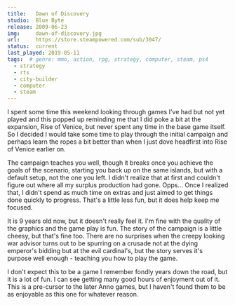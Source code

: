 ```yaml
---
title:   Dawn of Discovery 
studio:  Blue Byte
release: 2009-06-23 
img:     dawn-of-discovery.jpg 
url:     https://store.steampowered.com/sub/3047/
status:  current
last_played: 2019-05-11
tags:  # genre: mmo, action, rpg, strategy, computer, steam, ps4
  - strategy
  - rts
  - city-builder
  - computer
  - steam
---
```


I spent some time this weekend looking through games I've had but not yet played and this popped up reminding me that I did poke a bit at the expansion, Rise of Venice, but never spent any time in the base game itself. So I decided I would take some time to play through the initial campaign and perhaps learn the ropes a bit better than when I just dove headfirst into Rise of Venice earlier on.

The campaign teaches you well, though it breaks once you achieve the goals of the scenario, starting you back up on the same islands, but with a default setup, not the one you left. I didn't realize that at first and couldn't figure out where all my surplus production had gone. Opps... Once I realized that, I didn't spend as much time on extras and just aimed to get things done quickly to progress. That's a little less fun, but it does help keep me focused.

It is 9 years old now, but it doesn't really feel it. I'm fine with the quality of the graphics and the game play is fun. The story of the campaign is a little cheesy, but that's fine too. There are no surprises when the creepy looking war advisor turns out to be spurring on a crusade not at the dying emperor's bidding but at the evil cardinal's, but the story serves it's purpose well enough - teaching you how to play the game.

I don't expect this to be a game I remember fondly years down the road, but it is a lot of fun. I can see getting many good hours of enjoyment out of it. This is a pre-cursor to the later Anno games, but I haven't found them to be as enjoyable as this one for whatever reason.